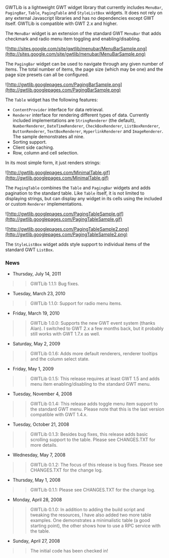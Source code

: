 GWTLib is a lightweight GWT widget library that currently includes `MenuBar`, `PagingBar`, `Table`, `PagingTable` and `StyleListBox` widgets. It does not rely on any external Javascript libraries and has no dependencies except GWT itself. GWTLib is compatible with GWT 2.x and higher.


The `MenuBar` widget is an extension of the standard GWT `MenuBar` that adds checkmark and radio menu item toggling and enabling/disabling.

![http://sites.google.com/site/gwtlib/menubar/MenuBarSample.png](http://sites.google.com/site/gwtlib/menubar/MenuBarSample.png)

The `PagingBar` widget can be used to navigate through any given number of items. The total number of items, the page size (which may be one) and the page size presets can all be configured.

![http://gwtlib.googlepages.com/PagingBarSample.png](http://gwtlib.googlepages.com/PagingBarSample.png)

The `Table` widget has the following features:

  * `ContentProvider` interface for data retrieval.
  * `Renderer` interface for rendering different types of data. Currently included implementations are `StringRenderer` (the default), `NumberRenderer`, `DateTimeRenderer`, `CheckBoxRenderer`, `ListBoxRenderer`, `ButtonRenderer`, `TextBoxRenderer`, `HyperlinkRenderer` and `ImageRenderer`. The sample demonstrates all nine.
  * Sorting support.
  * Client side caching.
  * Row, column and cell selection.

In its most simple form, it just renders strings:

![http://gwtlib.googlepages.com/MinimalTable.gif](http://gwtlib.googlepages.com/MinimalTable.gif)

The `PagingTable` combines the `Table` and `PagingBar` widgets and adds pagination to the standard table. Like `Table` itself, it is not limited to displaying strings, but can display any widget in its cells using the included or custom `Renderer` implementations.

![http://gwtlib.googlepages.com/PagingTableSample.gif](http://gwtlib.googlepages.com/PagingTableSample.gif)

![http://gwtlib.googlepages.com/PagingTableSample2.png](http://gwtlib.googlepages.com/PagingTableSample2.png)

The `StyleListBox` widget adds style support to individual items of the standard GWT `ListBox`.

### News ###

  * Thursday, July 14, 2011
> > GWTLib 1.1.1: Bug fixes.

  * Tuesday, March 23, 2010
> > GWTLib 1.1.0: Support for radio menu items.

  * Friday, March 19, 2010
> > GWTLib 1.0.0: Supports the new GWT event system (thanks Alan). I switched to GWT 2.x a few months back, but it probably still works with GWT 1.7.x as well.

  * Saturday, May 2, 2009
> > GWTLib 0.1.6: Adds more default renderers, renderer tooltips and the column select state.

  * Friday, May 1, 2009
> > GWTLib 0.1.5: This release requires at least GWT 1.5 and adds menu item enabling/disabling to the standard GWT menu.

  * Tuesday, November 4, 2008
> > GWTLib 0.1.4: This release adds toggle menu item support to the standard GWT menu. Please note that this is the last version compatible with GWT 1.4.x.

  * Tuesday, October 21, 2008
> > GWTLib 0.1.3: Besides bug fixes, this release adds basic scrolling support to the table. Please see CHANGES.TXT for more details.

  * Wednesday, May 7, 2008
> > GWTLib 0.1.2: The focus of this release is  bug fixes. Please see CHANGES.TXT for the change log.

  * Thursday, May 1, 2008
> > GWTLib 0.1.1: Please see CHANGES.TXT for the change log.

  * Monday, April 28, 2008
> > GWTLib 0.1.0: In addition to adding the build script and tweaking the resources, I have also added two more table examples. One demonstrates a minimalistic table (a good starting point), the other shows how to use a RPC service with the table.

  * Sunday, April 27, 2008
> > The initial code has been checked in!
